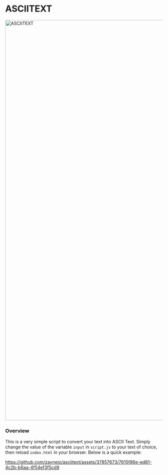 # ASCIITEXT

<img width="1273" alt="ASCIITEXT" src="https://github.com/zayneio/asciitext/assets/37857673/8db8d489-3b54-4af2-b700-fae3ce6d456b">

### Overview 
This is a very simple script to convert your text into ASCII Text. Simply change the value of the variable `input` in `script.js` to your text of choice, then reload `index.html` in your browser. Below is a quick example:

https://github.com/zayneio/asciitext/assets/37857673/7615f86e-ed81-4c2b-b6aa-4f54ef3f5cd9

